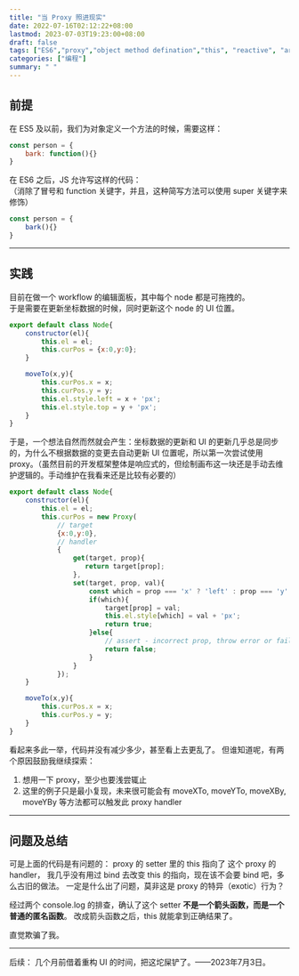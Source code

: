 ```yaml
---
title: "当 Proxy 照进现实"
date: 2022-07-16T02:12:22+08:00
lastmod: 2023-07-03T19:23:00+08:00
draft: false
tags: ["ES6","proxy","object method defination","this", "reactive", "arrow function"]
categories: ["编程"]
summary: " "
---
```



## 前提

在 ES5 及以前，我们为对象定义一个方法的时候，需要这样：
```js
const person = {
    bark: function(){}
}
```

在 ES6 之后，JS 允许写这样的代码：  
（消除了冒号和 function 关键字，并且，这种简写方法可以使用 super 关键字来修饰）
```js
const person = {
    bark(){}
}
```

---

## 实践

目前在做一个 workflow 的编辑面板，其中每个 node 都是可拖拽的。  
于是需要在更新坐标数据的时候，同时更新这个 node 的 UI 位置。

```js
export default class Node{
    constructor(el){
        this.el = el;
        this.curPos = {x:0,y:0};
    }

    moveTo(x,y){
        this.curPos.x = x;
        this.curPos.y = y;
        this.el.style.left = x + 'px';
        this.el.style.top = y + 'px';
    }
}
```

于是，一个想法自然而然就会产生：坐标数据的更新和 UI 的更新几乎总是同步的，为什么不根据数据的变更去自动更新 UI 位置呢，所以第一次尝试使用 proxy。（虽然目前的开发框架整体是响应式的，但绘制画布这一块还是手动去维护逻辑的。手动维护在我看来还是比较有必要的）



```js
export default class Node{
    constructor(el){
        this.el = el;
        this.curPos = new Proxy(
            // target
            {x:0,y:0},
            // handler
            {
                get(target, prop){ 
                   return target[prop];
                },
                set(target, prop, val){
                    const which = prop === 'x' ? 'left' : prop === 'y' ? 'top' : '';
                    if(which){
                        target[prop] = val;
                        this.el.style[which] = val + 'px';
                        return true;
                    }else{
                        // assert - incorrect prop, throw error or failed with silence
                        return false;
                    }
                }
            });
    }

    moveTo(x,y){
        this.curPos.x = x;
        this.curPos.y = y;
    }
}
```

看起来多此一举，代码并没有减少多少，甚至看上去更乱了。
但谁知道呢，有两个原因鼓励我继续探索：  
1. 想用一下 proxy，至少也要浅尝辄止
2. 这里的例子只是最小复现，未来很可能会有 moveXTo, moveYTo, moveXBy, moveYBy 等方法都可以触发此 proxy handler

---

## 问题及总结

可是上面的代码是有问题的：
proxy 的 setter 里的 this 指向了 这个 proxy 的 handler，
我几乎没有用过 bind 去改变 this 的指向，现在该不会要 bind 吧，多么古旧的做法。
一定是什么出了问题，莫非这是 proxy 的特异（exotic）行为？  

经过两个 console.log 的排查，确认了这个 setter **不是一个箭头函数，而是一个普通的匿名函数**。
改成箭头函数之后，this 就能拿到正确结果了。


直觉欺骗了我。



-----

后续：
几个月前借着重构 UI 的时间，把这坨屎铲了。——2023年7月3日。
